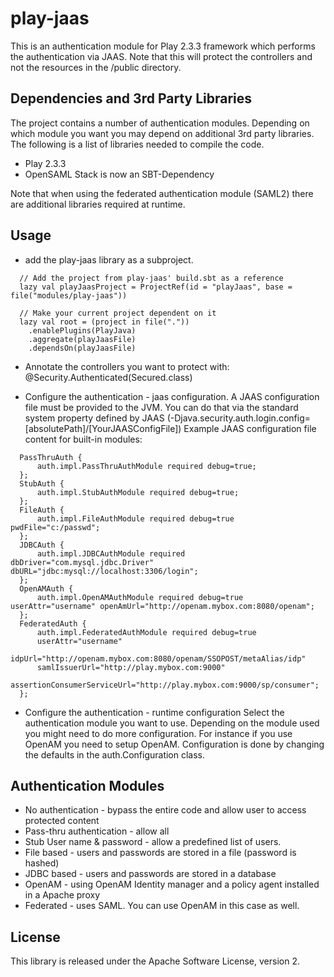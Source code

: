 play-jaas
=========

This is an authentication module for Play 2.3.3 framework which performs the authentication via JAAS.
Note that this will protect the controllers and not the resources in the /public directory. 

Dependencies and 3rd Party Libraries
------------------------------------
The project contains a number of authentication modules. 
Depending on which module you want you may depend on additional 3rd party libraries. The following is a 
list of libraries needed to compile the code.

- Play 2.3.3
- OpenSAML Stack is now an SBT-Dependency
 
 Note that when using the federated authentication module (SAML2) there are additional libraries required at runtime.
 
 Usage
 -----
 - add the play-jaas library as a subproject.
 
```
  // Add the project from play-jaas' build.sbt as a reference
  lazy val playJaasProject = ProjectRef(id = "playJaas", base = file("modules/play-jaas"))
   
  // Make your current project dependent on it
  lazy val root = (project in file("."))
    .enablePlugins(PlayJava)
    .aggregate(playJaasFile)
    .dependsOn(playJaasFile)
 ```
 
 - Annotate the controllers you want to protect with:
 @Security.Authenticated(Secured.class)
 
 - Configure the authentication - jaas configuration. 
 A JAAS configuration file must be provided to the JVM.  You can do that via the standard system property defined by JAAS (-Djava.security.auth.login.config=[absolutePath]/[YourJAASConfigFile])
Example JAAS configuration file content for built-in modules:

``` 
  PassThruAuth {
      auth.impl.PassThruAuthModule required debug=true;
  };
  StubAuth {
      auth.impl.StubAuthModule required debug=true;
  };
  FileAuth {
      auth.impl.FileAuthModule required debug=true pwdFile="c:/passwd";
  };
  JDBCAuth {
      auth.impl.JDBCAuthModule required dbDriver="com.mysql.jdbc.Driver" dbURL="jdbc:mysql://localhost:3306/login";
  };
  OpenAMAuth {
      auth.impl.OpenAMAuthModule required debug=true userAttr="username" openAmUrl="http://openam.mybox.com:8080/openam";
  };
  FederatedAuth {
      auth.impl.FederatedAuthModule required debug=true
      userAttr="username"
      idpUrl="http://openam.mybox.com:8080/openam/SSOPOST/metaAlias/idp"
      samlIssuerUrl="http://play.mybox.com:9000"
      assertionConsumerServiceUrl="http://play.mybox.com:9000/sp/consumer";
  };
 ```
 
 - Configure the authentication - runtime configuration
 Select the authentication module you want to use. Depending on the module used you might need to do more configuration. 
 For instance if you use OpenAM you need to setup OpenAM.
 Configuration is done by changing the defaults in the auth.Configuration class.
 
 Authentication Modules
 -----------------------
 - No authentication - bypass the entire code and allow user to access protected content
 - Pass-thru authentication - allow all
 - Stub User name & password - allow a predefined list of users.
 - File based - users and passwords are stored in a file (password is hashed)
 - JDBC based - users and passwords are stored in a database
 - OpenAM - using OpenAM Identity manager and a policy agent installed in a Apache proxy
 - Federated - uses SAML. You can use OpenAM in this case as well.
  
 License
 -------
 This library is released under the Apache Software License, version 2.
 
 
 